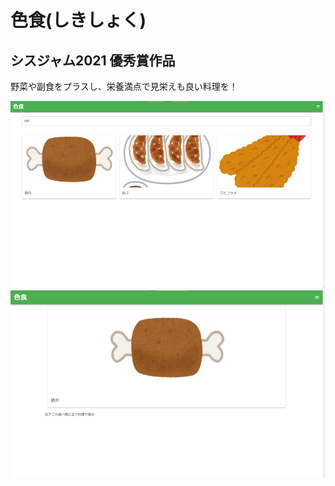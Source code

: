 # 色食(しきしょく)

## シスジャム2021 優秀賞作品

野菜や副食をプラスし、栄養満点で見栄えも良い料理を！

<img height="300" alt="ホーム画面" src="presentation/images/home.png">

<img height="300" alt="詳細？画面" src="presentation/images/list.png">
